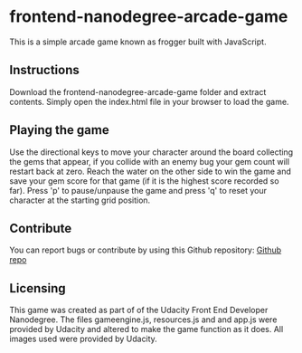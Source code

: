 # **frontend-nanodegree-arcade-game**
 This is a simple arcade game known as frogger built with JavaScript.  
 ## **Instructions**
Download the frontend-nanodegree-arcade-game folder and extract contents.
Simply open the index.html file in your browser to load the game.  

## **Playing the game**
Use the directional keys to move your character around the board collecting the gems that appear, if you collide with an enemy bug your gem count will restart back at zero.  Reach the water on the other side to win the game and save your gem score for that game (if it is the highest score recorded so far).
Press 'p' to pause/unpause the game and press 'q' to reset your character at the starting grid position.

## **Contribute**
You can report bugs or contribute by using this Github repository: [Github repo ](https://github.com/bobrobcpp/frontend-nanodegree-arcade-game-)

## **Licensing**
This game was created as part of of the Udacity Front End Developer Nanodegree.  The files gameengine.js, resources.js and and app.js were provided by Udacity and altered to make the game function as it does.  All images used were provided by Udacity.

